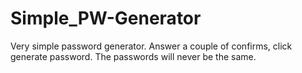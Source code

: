 # Simple_PW-Generator

Very simple password generator. Answer a couple of confirms, click generate password. The passwords will never be the same.
